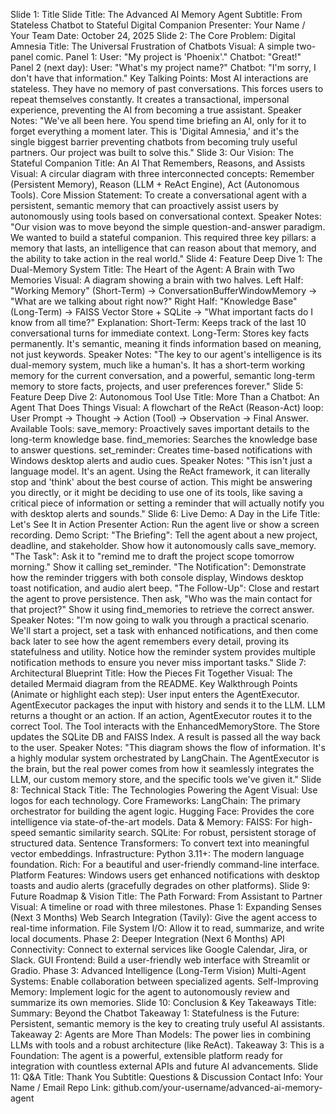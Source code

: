 Slide 1: Title Slide
Title: The Advanced AI Memory Agent
Subtitle: From Stateless Chatbot to Stateful Digital Companion
Presenter: Your Name / Your Team
Date: October 24, 2025
Slide 2: The Core Problem: Digital Amnesia
Title: The Universal Frustration of Chatbots
Visual: A simple two-panel comic.
Panel 1: User: "My project is 'Phoenix'." Chatbot: "Great!"
Panel 2 (next day): User: "What's my project name?" Chatbot: "I'm sorry, I don't have that information."
Key Talking Points:
Most AI interactions are stateless. They have no memory of past conversations.
This forces users to repeat themselves constantly.
It creates a transactional, impersonal experience, preventing the AI from becoming a true assistant.
Speaker Notes: "We've all been here. You spend time briefing an AI, only for it to forget everything a moment later. This is 'Digital Amnesia,' and it's the single biggest barrier preventing chatbots from becoming truly useful partners. Our project was built to solve this."
Slide 3: Our Vision: The Stateful Companion
Title: An AI That Remembers, Reasons, and Assists
Visual: A circular diagram with three interconnected concepts: Remember (Persistent Memory), Reason (LLM + ReAct Engine), Act (Autonomous Tools).
Core Mission Statement: To create a conversational agent with a persistent, semantic memory that can proactively assist users by autonomously using tools based on conversational context.
Speaker Notes: "Our vision was to move beyond the simple question-and-answer paradigm. We wanted to build a stateful companion. This required three key pillars: a memory that lasts, an intelligence that can reason about that memory, and the ability to take action in the real world."
Slide 4: Feature Deep Dive 1: The Dual-Memory System
Title: The Heart of the Agent: A Brain with Two Memories
Visual: A diagram showing a brain with two halves.
Left Half: "Working Memory" (Short-Term) -> ConversationBufferWindowMemory -> "What are we talking about right now?"
Right Half: "Knowledge Base" (Long-Term) -> FAISS Vector Store + SQLite -> "What important facts do I know from all time?"
Explanation:
Short-Term: Keeps track of the last 10 conversational turns for immediate context.
Long-Term: Stores key facts permanently. It's semantic, meaning it finds information based on meaning, not just keywords.
Speaker Notes: "The key to our agent's intelligence is its dual-memory system, much like a human's. It has a short-term working memory for the current conversation, and a powerful, semantic long-term memory to store facts, projects, and user preferences forever."
Slide 5: Feature Deep Dive 2: Autonomous Tool Use
Title: More Than a Chatbot: An Agent That Does Things
Visual: A flowchart of the ReAct (Reason-Act) loop: User Prompt -> Thought -> Action (Tool) -> Observation -> Final Answer.
Available Tools:
save_memory: Proactively saves important details to the long-term knowledge base.
find_memories: Searches the knowledge base to answer questions.
set_reminder: Creates time-based notifications with Windows desktop alerts and audio cues.
Speaker Notes: "This isn't just a language model. It's an agent. Using the ReAct framework, it can literally stop and 'think' about the best course of action. This might be answering you directly, or it might be deciding to use one of its tools, like saving a critical piece of information or setting a reminder that will actually notify you with desktop alerts and sounds."
Slide 6: Live Demo: A Day in the Life
Title: Let's See It in Action
Presenter Action: Run the agent live or show a screen recording.
Demo Script:
"The Briefing": Tell the agent about a new project, deadline, and stakeholder. Show how it autonomously calls save_memory.
"The Task": Ask it to "remind me to draft the project scope tomorrow morning." Show it calling set_reminder.
"The Notification": Demonstrate how the reminder triggers with both console display, Windows desktop toast notification, and audio alert beep.
"The Follow-Up": Close and restart the agent to prove persistence. Then ask, "Who was the main contact for that project?" Show it using find_memories to retrieve the correct answer.
Speaker Notes: "I'm now going to walk you through a practical scenario. We'll start a project, set a task with enhanced notifications, and then come back later to see how the agent remembers every detail, proving its statefulness and utility. Notice how the reminder system provides multiple notification methods to ensure you never miss important tasks."
Slide 7: Architectural Blueprint
Title: How the Pieces Fit Together
Visual: The detailed Mermaid diagram from the README.
Key Walkthrough Points (Animate or highlight each step):
User input enters the AgentExecutor.
AgentExecutor packages the input with history and sends it to the LLM.
LLM returns a thought or an action.
If an action, AgentExecutor routes it to the correct Tool.
The Tool interacts with the EnhancedMemoryStore.
The Store updates the SQLite DB and FAISS Index.
A result is passed all the way back to the user.
Speaker Notes: "This diagram shows the flow of information. It's a highly modular system orchestrated by LangChain. The AgentExecutor is the brain, but the real power comes from how it seamlessly integrates the LLM, our custom memory store, and the specific tools we've given it."
Slide 8: Technical Stack
Title: The Technologies Powering the Agent
Visual: Use logos for each technology.
Core Frameworks:
LangChain: The primary orchestrator for building the agent logic.
Hugging Face: Provides the core intelligence via state-of-the-art models.
Data & Memory:
FAISS: For high-speed semantic similarity search.
SQLite: For robust, persistent storage of structured data.
Sentence Transformers: To convert text into meaningful vector embeddings.
Infrastructure:
Python 3.11+: The modern language foundation.
Rich: For a beautiful and user-friendly command-line interface.
Platform Features: Windows users get enhanced notifications with desktop toasts and audio alerts (gracefully degrades on other platforms).
Slide 9: Future Roadmap & Vision
Title: The Path Forward: From Assistant to Partner
Visual: A timeline or road with three milestones.
Phase 1: Expanding Senses (Next 3 Months)
Web Search Integration (Tavily): Give the agent access to real-time information.
File System I/O: Allow it to read, summarize, and write local documents.
Phase 2: Deeper Integration (Next 6 Months)
API Connectivity: Connect to external services like Google Calendar, Jira, or Slack.
GUI Frontend: Build a user-friendly web interface with Streamlit or Gradio.
Phase 3: Advanced Intelligence (Long-Term Vision)
Multi-Agent Systems: Enable collaboration between specialized agents.
Self-Improving Memory: Implement logic for the agent to autonomously review and summarize its own memories.
Slide 10: Conclusion & Key Takeaways
Title: Summary: Beyond the Chatbot
Takeaway 1: Statefulness is the Future: Persistent, semantic memory is the key to creating truly useful AI assistants.
Takeaway 2: Agents are More Than Models: The power lies in combining LLMs with tools and a robust architecture (like ReAct).
Takeaway 3: This is a Foundation: The agent is a powerful, extensible platform ready for integration with countless external APIs and future AI advancements.
Slide 11: Q&A
Title: Thank You
Subtitle: Questions & Discussion
Contact Info: Your Name / Email
Repo Link: github.com/your-username/advanced-ai-memory-agent